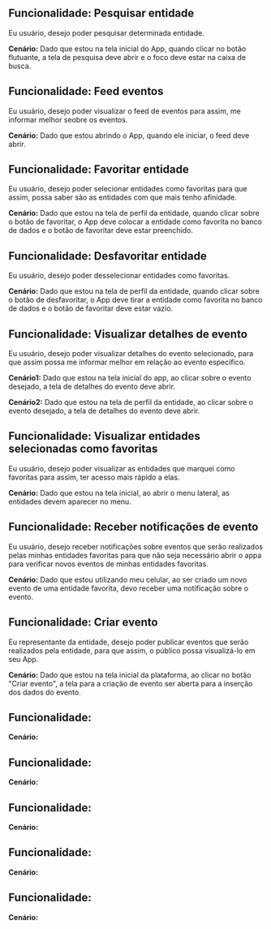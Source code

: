## **Funcionalidade:** Pesquisar entidade
Eu usuário, desejo poder pesquisar determinada entidade.

**Cenário:**
Dado que estou na tela inicial do App, quando clicar no botão flutuante, a tela de pesquisa deve abrir 
e o foco deve estar na caixa de busca.

## **Funcionalidade:** Feed eventos
Eu usuário, desejo poder visualizar o feed de eventos para assim, me informar melhor seobre os eventos.

**Cenário:**
Dado que estou abrindo o App, quando ele iniciar, o feed deve abrir.

## **Funcionalidade:** Favoritar entidade
Eu usuário, desejo poder selecionar entidades como favoritas para que assim, possa saber são as entidades com que mais tenho afinidade.

**Cenário:**
Dado que estou na tela de perfil da entidade, quando clicar sobre o botão de favoritar, o App deve colocar a entidade como favorita no banco de dados
e o botão de favoritar deve estar preenchido.

## **Funcionalidade:** Desfavoritar entidade
Eu usuário, desejo poder desselecionar entidades como favoritas.

**Cenário:**
Dado que estou na tela de perfil da entidade, quando clicar sobre o botão de desfavoritar, o App deve tirar a entidade como favorita no banco de dados
e o botão de favoritar deve estar vazio.

## **Funcionalidade:** Visualizar detalhes de evento
Eu usuário, desejo poder visualizar detalhes do evento selecionado, para que assim possa me informar melhor em relação ao evento específico.

**Cenário1:**
Dado que estou na tela inicial do app, ao clicar sobre o evento desejado, a tela de detalhes do evento deve abrir.

**Cenário2:**
Dado que estou na tela de perfil da entidade, ao clicar sobre o evento desejado, a tela de detalhes do evento deve abrir.

## **Funcionalidade:** Visualizar entidades selecionadas como favoritas
Eu usuário, desejo poder visualizar as entidades que marquei como favoritas para assim, ter acesso mais rápido a elas.

**Cenário:**
Dado que estou na tela inicial, ao abrir o menu lateral, as entidades devem aparecer no menu.

## **Funcionalidade:** Receber notificações de evento
Eu usuário, desejo receber notificações sobre eventos que serão realizados pelas minhas entidades favoritas para que não seja necessário abrir o appa para verificar novos eventos de minhas entidades favoritas.

**Cenário:**
Dado que estou utilizando meu celular, ao ser criado um novo evento de uma entidade favorita, devo receber uma notificação sobre o evento.

## **Funcionalidade:** Criar evento
Eu representante da entidade, desejo poder publicar eventos que serão realizados pela entidade, para que assim, o público possa visualizá-lo em seu App.

**Cenário:**
Dado que estou na tela inicial da plataforma, ao clicar no botão "Criar evento", a tela para a criação de evento ser aberta para a inserção dos dados do evento.

## **Funcionalidade:** 

**Cenário:**

## **Funcionalidade:**

**Cenário:**

## **Funcionalidade:**

**Cenário:**

## **Funcionalidade:**

**Cenário:**

## **Funcionalidade:**

**Cenário:**

